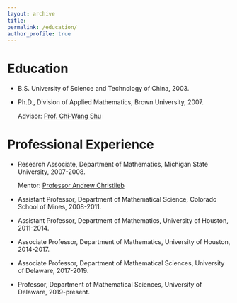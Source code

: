 ```yaml
---
layout: archive
title: 
permalink: /education/
author_profile: true
---
```


Education
======


- B.S. University of Science and Technology of China, 2003.
- Ph.D., Division of Applied Mathematics, Brown University, 2007. 

  Advisor: [Prof. Chi-Wang Shu](http://www.dam.brown.edu/people/shu/)


Professional Experience
======

- Research Associate, Department of Mathematics, Michigan State University, 2007-2008. 

  Mentor: [Professor Andrew Christlieb](http://www.the-christlieb-group.org/)
- Assistant Professor, Department of Mathematical Science, Colorado School of Mines, 2008-2011.
- Assistant Professor, Department of Mathematics, University of Houston, 2011-2014.
- Associate Professor, Department of Mathematics, University of Houston, 2014-2017.
- Associate Professor, Department of Mathematical Sciences, University of Delaware, 2017-2019.
- Professor, Department of Mathematical Sciences, University of Delaware, 2019-present.
